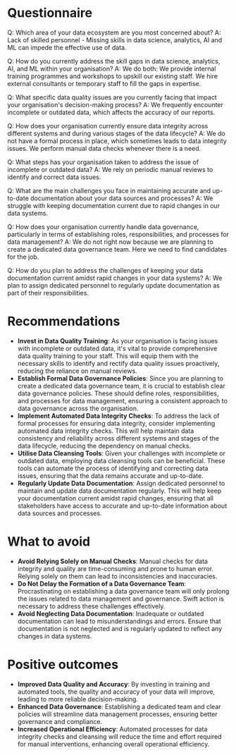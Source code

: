 # Questionnaire

Q: Which area of your data ecosystem are you most concerned about?
A: Lack of skilled personnel - Missing skills in data science, analytics, AI and ML can impede the effective use of data.


Q: How do you currently address the skill gaps in data science, analytics, AI, and ML within your organisation?
A: We do both:
We provide internal training programmes and workshops to upskill our existing staff.
We hire external consultants or temporary staff to fill the gaps in expertise.


Q: What specific data quality issues are you currently facing that impact your organisation's decision-making process?
A: We frequently encounter incomplete or outdated data, which affects the accuracy of our reports.


Q: How does your organisation currently ensure data integrity across different systems and during various stages of the data lifecycle?
A: We do not have a formal process in place, which sometimes leads to data integrity issues.
We perform manual data checks whenever there is a need.


Q: What steps has your organisation taken to address the issue of incomplete or outdated data?
A: We rely on periodic manual reviews to identify and correct data issues.


Q: What are the main challenges you face in maintaining accurate and up-to-date documentation about your data sources and processes?
A: We struggle with keeping documentation current due to rapid changes in our data systems.


Q: How does your organisation currently handle data governance, particularly in terms of establishing roles, responsibilities, and processes for data management?
A: We do not right now because we are planning to create a dedicated data governance team. Here we need to find candidates for the job.


Q: How do you plan to address the challenges of keeping your data documentation current amidst rapid changes in your data systems?
A: We plan to assign dedicated personnel to regularly update documentation as part of their responsibilities.


# Recommendations

- **Invest in Data Quality Training**: As your organisation is facing issues with incomplete or outdated data, it's vital to provide comprehensive data quality training to your staff. This will equip them with the necessary skills to identify and rectify data quality issues proactively, reducing the reliance on manual reviews.
- **Establish Formal Data Governance Policies**: Since you are planning to create a dedicated data governance team, it is crucial to establish clear data governance policies. These should define roles, responsibilities, and processes for data management, ensuring a consistent approach to data governance across the organisation.
- **Implement Automated Data Integrity Checks**: To address the lack of formal processes for ensuring data integrity, consider implementing automated data integrity checks. This will help maintain data consistency and reliability across different systems and stages of the data lifecycle, reducing the dependency on manual checks.
- **Utilise Data Cleansing Tools**: Given your challenges with incomplete or outdated data, employing data cleansing tools can be beneficial. These tools can automate the process of identifying and correcting data issues, ensuring that the data remains accurate and up-to-date.
- **Regularly Update Data Documentation**: Assign dedicated personnel to maintain and update data documentation regularly. This will help keep your documentation current amidst rapid changes, ensuring that all stakeholders have access to accurate and up-to-date information about data sources and processes.

# What to avoid

- **Avoid Relying Solely on Manual Checks**: Manual checks for data integrity and quality are time-consuming and prone to human error. Relying solely on them can lead to inconsistencies and inaccuracies.
- **Do Not Delay the Formation of a Data Governance Team**: Procrastinating on establishing a data governance team will only prolong the issues related to data management and governance. Swift action is necessary to address these challenges effectively.
- **Avoid Neglecting Data Documentation**: Inadequate or outdated documentation can lead to misunderstandings and errors. Ensure that documentation is not neglected and is regularly updated to reflect any changes in data systems.

# Positive outcomes

- **Improved Data Quality and Accuracy**: By investing in training and automated tools, the quality and accuracy of your data will improve, leading to more reliable decision-making.
- **Enhanced Data Governance**: Establishing a dedicated team and clear policies will streamline data management processes, ensuring better governance and compliance.
- **Increased Operational Efficiency**: Automated processes for data integrity checks and cleansing will reduce the time and effort required for manual interventions, enhancing overall operational efficiency.
